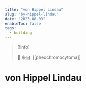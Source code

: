 ```yaml
---
title: "von Hippel Lindau"
slug: "by-hippel-lindau"
date: "2023-08-03"
enableToc: false
tags:
  - building
---
```


> [!info]
>
> 🌱 來自: [[pheochromocytoma]]

# von Hippel Lindau


